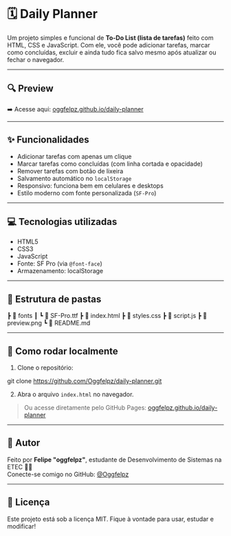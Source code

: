 # 🗓️ Daily Planner

Um projeto simples e funcional de **To-Do List (lista de tarefas)** feito com HTML, CSS e JavaScript. Com ele, você pode adicionar tarefas, marcar como concluídas, excluir e ainda tudo fica salvo mesmo após atualizar ou fechar o navegador.

---

## 🔍 Preview

➡️ Acesse aqui: [oggfelpz.github.io/daily-planner](https://oggfelpz.github.io/daily-planner/)

---

## ✨ Funcionalidades

- Adicionar tarefas com apenas um clique
- Marcar tarefas como concluídas (com linha cortada e opacidade)
- Remover tarefas com botão de lixeira
- Salvamento automático no `localStorage`
- Responsivo: funciona bem em celulares e desktops
- Estilo moderno com fonte personalizada (`SF-Pro`)

---

## 💻 Tecnologias utilizadas

- HTML5
- CSS3
- JavaScript
- Fonte: SF Pro (via `@font-face`)
- Armazenamento: localStorage

---

## 📁 Estrutura de pastas

┣ 📁 fonts
┃ ┗ 📄 SF-Pro.ttf
┣ 📄 index.html
┣ 📄 styles.css
┣ 📄 script.js
┣ 📄 preview.png
┗ 📄 README.md

---

## 🚀 Como rodar localmente

1. Clone o repositório:

git clone https://github.com/Oggfelpz/daily-planner.git

2. Abra o arquivo `index.html` no navegador.

> Ou acesse diretamente pelo GitHub Pages: [oggfelpz.github.io/daily-planner](https://oggfelpz.github.io/daily-planner/)

---

## 🧠 Autor

Feito por **Felipe "oggfelpz"**, estudante de Desenvolvimento de Sistemas na ETEC 👨‍💻  
Conecte-se comigo no GitHub: [@Oggfelpz](https://github.com/Oggfelpz)

---

## 📌 Licença

Este projeto está sob a licença MIT. Fique à vontade para usar, estudar e modificar!
